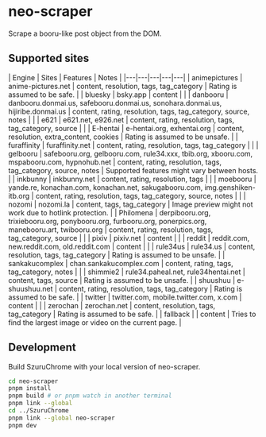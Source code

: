 # neo-scraper

Scrape a booru-like post object from the DOM.

## Supported sites

| Engine | Sites | Features | Notes |
|---|---|---|---|---|
| animepictures | anime-pictures.net | content, resolution, tags, tag_category | Rating is assumed to be safe. |
| bluesky | bsky.app | content |  |
| danbooru | danbooru.donmai.us, safebooru.donmai.us, sonohara.donmai.us, hijiribe.donmai.us | content, rating, resolution, tags, tag_category, source, notes |  |
| e621 | e621.net, e926.net | content, rating, resolution, tags, tag_category, source |  |
| E-hentai | e-hentai.org, exhentai.org | content, resolution, extra_content, cookies | Rating is assumed to be unsafe. |
| furaffinity | furaffinity.net | content, rating, resolution, tags, tag_category |  |
| gelbooru | safebooru.org, gelbooru.com, rule34.xxx, tbib.org, xbooru.com, mspabooru.com, hypnohub.net | content, rating, resolution, tags, tag_category, source, notes | Supported features might vary between hosts. |
| inkbunny | inkbunny.net | content, rating, resolution, tags |  |
| moebooru | yande.re, konachan.com, konachan.net, sakugabooru.com, img.genshiken-itb.org | content, rating, resolution, tags, tag_category, source, notes |  |
| nozomi | nozomi.la | content, tags, tag_category | Image preview might not work due to hotlink protection. |
| Philomena | derpibooru.org, trixiebooru.org, ponybooru.org, furbooru.org, ponerpics.org, manebooru.art, twibooru.org | content, rating, resolution, tags, tag_category, source |  |
| pixiv | pixiv.net | content |  |
| reddit | reddit.com, new.reddit.com, old.reddit.com | content |  |
| rule34us | rule34.us | content, resolution, tags, tag_category | Rating is assumed to be unsafe. |
| sankakucomplex | chan.sankakucomplex.com | content, rating, tags, tag_category, notes |  |
| shimmie2 | rule34.paheal.net, rule34hentai.net | content, tags, source | Rating is assumed to be unsafe. |
| shuushuu | e-shuushuu.net | content, rating, resolution, tags, tag_category | Rating is assumed to be safe. |
| twitter | twitter.com, mobile.twitter.com, x.com | content |  |
| zerochan | zerochan.net | content, resolution, tags, tag_category | Rating is assumed to be safe. |
| fallback |  | content | Tries to find the largest image or video on the current page. |

## Development

Build SzuruChrome with your local version of neo-scraper.

```sh
cd neo-scraper
pnpm install
pnpm build # or pnpm watch in another terminal
pnpm link --global
cd ../SzuruChrome
pnpm link --global neo-scraper
pnpm dev
```
